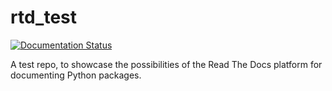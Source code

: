 # rtd_test

[![Documentation Status](https://readthedocs.org/projects/dvuckovic-rtd-test/badge/?version=latest)](https://dvuckovic-rtd-test.readthedocs.io/)

A test repo, to showcase the possibilities of the Read The Docs platform for documenting Python packages.
